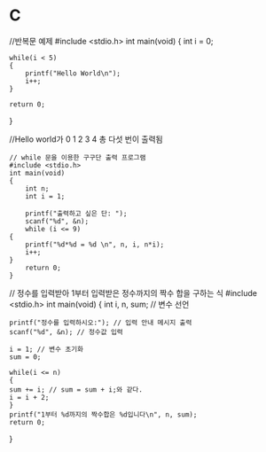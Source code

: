 # C
//반복문 예제
#include <stdio.h>
int main(void)
{
    int i = 0;

    while(i < 5)
    {
        printf("Hello World\n");
        i++;
    } 
    
    return 0;
} 

//Hello world가 0 1 2 3 4 총 다섯 번이 출력됨

```
// while 문을 이용한 구구단 출력 프로그램
#include <stdio.h>
int main(void)
{
    int n;
    int i = 1;

    printf("출력하고 싶은 단: ");
    scanf("%d", &n);
    while (i <= 9)
{
    printf("%d*%d = %d \n", n, i, n*i);
    i++;
}
    return 0; 
}
```
// 정수를 입력받아 1부터 입력받은 정수까지의 짝수 합을 구하는 식
#include <stdio.h>
int main(void)
{
    int i, n, sum; // 변수 선언

    printf("정수를 입력하시오:"); // 입력 안내 메시지 출력
    scanf("%d", &n); // 정수값 입력

    i = 1; // 변수 초기화
    sum = 0;

    while(i <= n)
    {
    sum += i; // sum = sum + i;와 같다.
    i = i + 2;
    }
    printf("1부터 %d까지의 짝수합은 %d입니다\n", n, sum);
    return 0;
}
```
